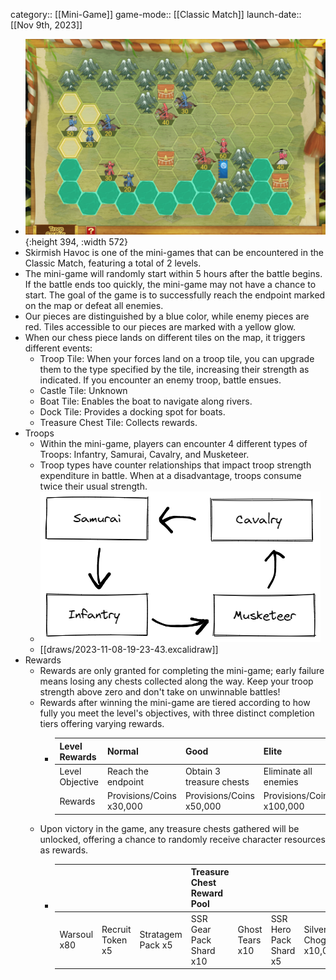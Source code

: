 category:: [[Mini-Game]]
game-mode:: [[Classic Match]]
launch-date:: [[Nov 9th, 2023]]

- ![level 1](../assets/image_1699514349008_0.png){:height 394, :width 572}
- Skirmish Havoc is one of the mini-games that can be encountered in the Classic Match, featuring a total of 2 levels.
- The mini-game will randomly start within 5 hours after the battle begins. If the battle ends too quickly, the mini-game may not have a chance to start. The goal of the game is to successfully reach the endpoint marked on the map or defeat all enemies.
- Our pieces are distinguished by a blue color, while enemy pieces are red. Tiles accessible to our pieces are marked with a yellow glow.
- When our chess piece lands on different tiles on the map, it triggers different events:
	- Troop Tile: When your forces land on a troop tile, you can upgrade them to the type specified by the tile, increasing their strength as indicated. If you encounter an enemy troop, battle ensues.
	- Castle Tile: Unknown
	- Boat Tile: Enables the boat to navigate along rivers.
	- Dock Tile: Provides a docking spot for boats.
	- Treasure Chest Tile: Collects rewards.
- Troops
	- Within the mini-game, players can encounter 4 different types of Troops: Infantry, Samurai, Cavalry, and Musketeer.
	- Troop types have counter relationships that impact troop strength expenditure in battle. When at a disadvantage, troops consume twice their usual strength.
	- ![image.png](../assets/image_1699513279096_0.png)
	- [[draws/2023-11-08-19-23-43.excalidraw]]
- Rewards
	- Rewards are only granted for completing the mini-game; early failure means losing any chests collected along the way. Keep your troop strength above zero and don't take on unwinnable battles!
	- Rewards after winning the mini-game are tiered according to how fully you meet the level's objectives, with three distinct completion tiers offering varying rewards.
		- | Level Rewards | Normal | Good | Elite |
		  | --- | --- | --- | --- |
		  | Level Objective | Reach the endpoint | Obtain 3 treasure chests | Eliminate all enemies |
		  | Rewards | Provisions/Coins x30,000 | Provisions/Coins x50,000 | Provisions/Coins x100,000 |
	- Upon victory in the game, any treasure chests gathered will be unlocked, offering a chance to randomly receive character resources as rewards.
		- | | | | Treasure Chest Reward Pool | | | | |
		  | --- | --- | --- | --- | --- | --- | --- | --- |
		  | Warsoul x80 | Recruit Token x5 | Stratagem Pack x5 | SSR Gear Pack Shard x10 | Ghost Tears x10 | SSR Hero Pack Shard x5 | Silver Chogin x10,000 | Medick x2 |